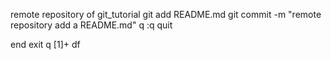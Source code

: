 remote repository of git_tutorial
git add README.md
git commit -m "remote repository add a README.md"
q
:q
quit




end
exit
q
[1]+
df
